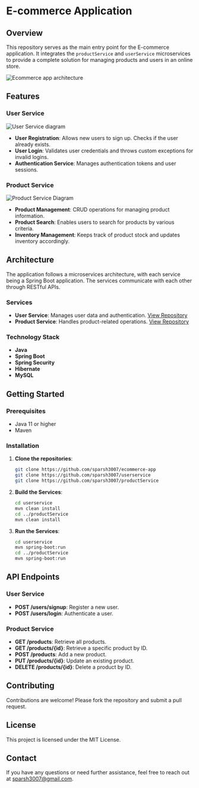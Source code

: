 # E-commerce Application

## Overview

This repository serves as the main entry point for the E-commerce application. It integrates the `productService` and `userService` microservices to provide a complete solution for managing products and users in an online store.

![Ecommerce app architecture](https://github.com/sparsh3007/ecommerce-app/assets/49100336/3cc858e7-8889-479d-8ca0-7dcda2d50b14)

## Features

### User Service

![User Service diagram](https://github.com/sparsh3007/ecommerce-app/assets/49100336/8b04a0b7-b4a4-4938-b195-d50fbe5938c8)


- **User Registration**: Allows new users to sign up. Checks if the user already exists.
- **User Login**: Validates user credentials and throws custom exceptions for invalid logins.
- **Authentication Service**: Manages authentication tokens and user sessions.

### Product Service

![Product Service Diagram](https://github.com/sparsh3007/ecommerce-app/assets/49100336/043cf617-7e3c-46de-8bdf-efba4373af0e)

- **Product Management**: CRUD operations for managing product information.
- **Product Search**: Enables users to search for products by various criteria.
- **Inventory Management**: Keeps track of product stock and updates inventory accordingly.

## Architecture

The application follows a microservices architecture, with each service being a Spring Boot application. The services communicate with each other through RESTful APIs.

### Services

- **User Service**: Manages user data and authentication. [View Repository](https://github.com/sparsh3007/userservice)
- **Product Service**: Handles product-related operations. [View Repository](https://github.com/sparsh3007/productService)

### Technology Stack

- **Java**
- **Spring Boot**
- **Spring Security**
- **Hibernate**
- **MySQL**

## Getting Started

### Prerequisites

- Java 11 or higher
- Maven

### Installation

1. **Clone the repositories**:
    ```bash
    git clone https://github.com/sparsh3007/ecommerce-app
    git clone https://github.com/sparsh3007/userservice
    git clone https://github.com/sparsh3007/productService
    ```

2. **Build the Services**:
    ```bash
    cd userservice
    mvn clean install
    cd ../productService
    mvn clean install
    ```

3. **Run the Services**:
    ```bash
    cd userservice
    mvn spring-boot:run
    cd ../productService
    mvn spring-boot:run
    ```


## API Endpoints

### User Service

- **POST /users/signup**: Register a new user.
- **POST /users/login**: Authenticate a user.

### Product Service

- **GET /products**: Retrieve all products.
- **GET /products/{id}**: Retrieve a specific product by ID.
- **POST /products**: Add a new product.
- **PUT /products/{id}**: Update an existing product.
- **DELETE /products/{id}**: Delete a product by ID.

## Contributing

Contributions are welcome! Please fork the repository and submit a pull request.

## License

This project is licensed under the MIT License.

## Contact

If you have any questions or need further assistance, feel free to reach out at sparsh3007@gmail.com.
